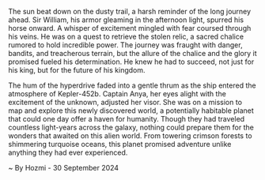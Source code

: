 
The sun beat down on the dusty trail, a harsh reminder of the long journey ahead.  Sir William, his armor gleaming in the afternoon light, spurred his horse onward.  A whisper of excitement mingled with fear coursed through his veins.  He was on a quest to retrieve the stolen relic, a sacred chalice rumored to hold incredible power.  The journey was fraught with danger, bandits, and treacherous terrain, but the allure of the chalice and the glory it promised fueled his determination.  He knew he had to succeed, not just for his king, but for the future of his kingdom.

The hum of the hyperdrive faded into a gentle thrum as the ship entered the atmosphere of Kepler-452b.  Captain Anya, her eyes alight with the excitement of the unknown, adjusted her visor.  She was on a mission to map and explore this newly discovered world, a potentially habitable planet that could one day offer a haven for humanity.  Though they had traveled countless light-years across the galaxy, nothing could prepare them for the wonders that awaited on this alien world.  From towering crimson forests to shimmering turquoise oceans, this planet promised adventure unlike anything they had ever experienced. 

~ By Hozmi - 30 September 2024
